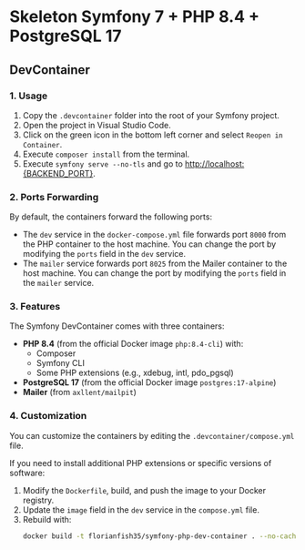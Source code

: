 # Skeleton Symfony 7 + PHP 8.4 + PostgreSQL 17

## DevContainer

### 1. Usage

1. Copy the `.devcontainer` folder into the root of your Symfony project.
2. Open the project in Visual Studio Code.
3. Click on the green icon in the bottom left corner and select `Reopen in Container`.
4. Execute `composer install` from the terminal.
5. Execute `symfony serve --no-tls` and go to [http://localhost:{BACKEND_PORT}](http://localhost:{BACKEND_PORT}).

### 2. Ports Forwarding

By default, the containers forward the following ports:

- The `dev` service in the `docker-compose.yml` file forwards port `8000` from the PHP container to the host machine. You can change the port by modifying the `ports` field in the `dev` service.
- The `mailer` service forwards port `8025` from the Mailer container to the host machine. You can change the port by modifying the `ports` field in the `mailer` service.

### 3. Features

The Symfony DevContainer comes with three containers:

- **PHP 8.4** (from the official Docker image `php:8.4-cli`) with:
  - Composer
  - Symfony CLI
  - Some PHP extensions (e.g., xdebug, intl, pdo_pgsql)
- **PostgreSQL 17** (from the official Docker image `postgres:17-alpine`)
- **Mailer** (from `axllent/mailpit`)

### 4. Customization

You can customize the containers by editing the `.devcontainer/compose.yml` file.

If you need to install additional PHP extensions or specific versions of software:

1. Modify the `Dockerfile`, build, and push the image to your Docker registry.
2. Update the `image` field in the `dev` service in the `compose.yml` file.
3. Rebuild with:
   ```bash
   docker build -t florianfish35/symfony-php-dev-container . --no-cache
